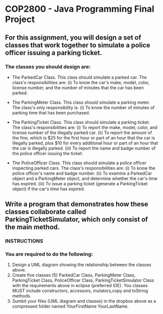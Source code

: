 # COP2800 - Java Programming Final Project

## For this assignment, you will design a set of classes that work together to simulate a police officer issuing a parking ticket.

### The classes you should design are:

- The ParkedCar Class. This class should simulate a parked car. The class's responsibilities are: (i) To know the car's make, model, color, license number, and the number of minutes that the car has been parked.

- The ParkingMeter Class. This class should simulate a parking meter. The class's only responsibility is: (i) To know the number of minutes of parking time that has been purchased.

- The ParkingTicket Class. This class should simulate a parking ticket. The class's responsibilities are: (i) To report the make, model, color, and license number of the illegally parked car. (ii) To report the amount of the fine, which is $25 for the first hour or part of an hour that the car is illegally parked, plus $10 for every additional hour or part of an hour that the car is illegally parked. (iii) To report the name and badge number of the police officer issuing the ticket.

- The PoliceOfficer Class. This class should simulate a police officer inspecting parked cars. The class's responsibilities are: (i) To know the police officer's name and badge number. (ii) To examine a ParkedCar object and a ParkingMeter object, and determine whether the car's time has expired. (iii) To issue a parking ticket (generate a ParkingTicket object) if the car's time has expired.

## Write a program that demonstrates how these classes collaborate called ParkingTicketSimulator, which only consist of the main method.

### INSTRUCTIONS

### You are required to do the following:

1. Design a UML diagram showing the relationship between the classes above.
2. Create five classes (5) ParkedCar Class, ParkingMeter Class, ParkingTicket Class, PoliceOfficer Class, ParkingTicketSimulator Class with the requirements above in eclipse (preferred IDE). You classes MUST include constructors, accessors, mutators,copy and toString methods.
3. Sumbit your files (UML diagram and classes) in the dropbox above as a compressed folder named YourFirstName YourLastName.
